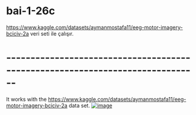# bai-1-26c

https://www.kaggle.com/datasets/aymanmostafa11/eeg-motor-imagery-bciciv-2a veri seti ile çalışır.
# ------------------------------------------------------------------------------
It works with the https://www.kaggle.com/datasets/aymanmostafa11/eeg-motor-imagery-bciciv-2a data set.
[![image](https://r.resimlink.com/Hiym8x-2.png)](https://resimlink.com/Hiym8x-2)
